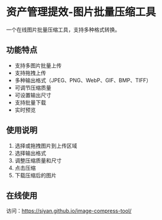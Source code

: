 # 资产管理提效-图片批量压缩工具

一个在线图片批量压缩工具，支持多种格式转换。

## 功能特点

- 支持多图片批量上传
- 支持拖拽上传
- 多种输出格式（JPEG、PNG、WebP、GIF、BMP、TIFF）
- 可调节压缩质量
- 可设置输出尺寸
- 支持批量下载
- 实时预览

## 使用说明

1. 选择或拖拽图片到上传区域
2. 选择输出格式
3. 调整压缩质量和尺寸
4. 点击压缩
5. 下载压缩后的图片

## 在线使用

访问：https://siyan.github.io/image-compress-tool/ 
